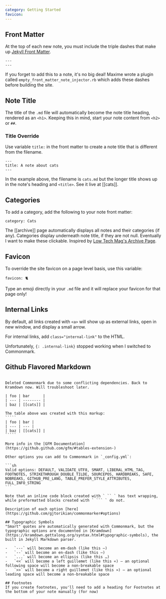 ```yaml
---
category: Getting Started
favicon:
---
```


## Front Matter
At the top of each new note, you must include the triple dashes that make up [Jekyll Front Matter](https://jekyllrb.com/docs/front-matter/).

```
---
---
```

If you forget to add this to a note, it's no big deal! Maxime wrote a plugin called `empty_front_matter_note_injector.rb` which adds these dashes before building the site.

## Note Title
The title of the `.md` file will automatically become the note title heading, rendered as an `<h1>`. Keeping this in mind, start your note content from `<h2>` or `##`.

### Title Override
Use variable `title:` in the front matter to create a note title that is different from the filename.

```
---
title: A note about cats
---
```

In the example above, the filename is `cats.md` but the longer title shows up in the note's heading and `<title>`. See it live at [[cats]].

## Categories
To add a category, add the following to your note front matter:

`category: Cats`

The [[archive]] page automatically displays all notes and their categories (if any). Categories display underneath note title, if they are not null. Eventually I want to make these clickable. Inspired by [Low Tech Mag's Archive Page](https://solar.lowtechmagazine.com/archives.html).

## Favicon
To override the site favicon on a page level basis, use this variable:

`favicon: 🐈`

Type an emoji directly in your `.md` file and it will replace your favicon for that page only!

## Internal Links
By default, all links created with `<a>` will show up as external links, open in new window, and display a small arrow.

For internal links, add `class="internal-link"` to the HTML.

Unfortunately, `{: .internal-link}` stopped working when I switched to Commonmark.

## Github Flavored Markdown
~~~This site uses [Commonmark Github Flavored Markdown](https://github.com/github/jekyll-commonmark-ghpages), which replaces the default Kramdown functionality. Read the [Github Markdown Documentation](https://github.github.com/gfm/).~~~

Deleted Commonmark due to some conflicting dependencies. Back to Kramdown now. Will troubleshoot later.

| foo | bar      |
| --- | -------- |
| baz | [[cats]] |

The table above was created with this markup:
`````
| foo | bar |
| --- | --- |
| baz | [[cats]] |
`````

More info in the [GFM Documentation](https://github.github.com/gfm/#tables-extension-)

Other options you can add to Commonmark in `_config.yml`:

```sh
Valid options: DEFAULT, VALIDATE_UTF8, SMART, LIBERAL_HTML_TAG, FOOTNOTES, STRIKETHROUGH_DOUBLE_TILDE, SOURCEPOS, HARDBREAKS, SAFE, NOBREAKS, GITHUB_PRE_LANG, TABLE_PREFER_STYLE_ATTRIBUTES, FULL_INFO_STRING
```

Note that an inline code block created with ` `` ` has text wrapping, while preformatted blocks created with ` ``` ` do not.

Description of each option [here](https://github.com/gjtorikian/commonmarker#options)

## Typographic Symbols
"Smart" quotes are automatically generated with Commonmark, but the typographic options are documented in [Kramdown](https://kramdown.gettalong.org/syntax.html#typographic-symbols), the built in Jekyll Markdown parser.

-   `---` will become an em-dash (like this —)
-   `--` will become an en-dash (like this –)
-   `...` will become an ellipsis (like this …)
-   `<<` will become a left guillemet (like this «) – an optional following space will become a non-breakable space
-   `>>` will become a right guillemet (like this ») – an optional leading space will become a non-breakable space

## Footnotes
If you create footnotes, you'll need to add a heading for Footnotes at the bottom of your note manually (for now)
